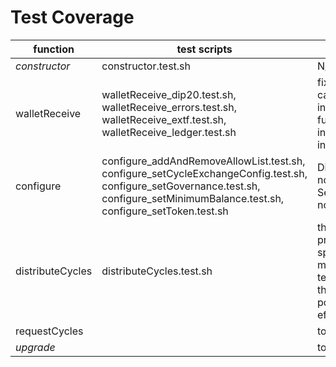 # Test Coverage

| function | test scripts | left to do | complete |
| ------ | ------ | ------ | ------ |
| *constructor* | constructor.test.sh | N/A |  100% |
| walletReceive | walletReceive_dip20.test.sh, walletReceive_errors.test.sh, walletReceive_extf.test.sh, walletReceive_ledger.test.sh | fix ledger canister initialization, see function intallLedger in install.sh | 70% | 
| configure | configure_addAndRemoveAllowList.test.sh, configure_setCycleExchangeConfig.test.sh, configure_setGovernance.test.sh, configure_setMinimumBalance.test.sh, configure_setToken.test.sh | DistributeBalance not tested, SetToken errors not tested | 65% |
| distributeCycles | distributeCycles.test.sh | the test shall probably be splitted in multiple small tests to reduce the risk of potential side effects | 90% |
| requestCycles | | to test | 0% |
| *upgrade* | | to test | 0% |